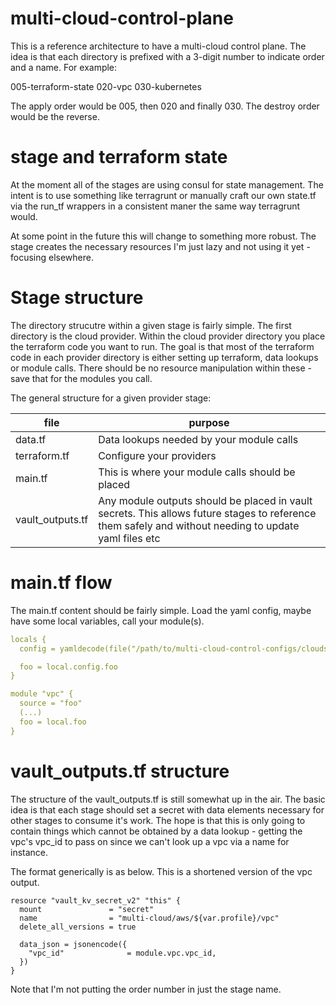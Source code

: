 # multi-cloud-control-plane

This is a reference architecture to have a multi-cloud control plane. The idea is that each directory is prefixed with a 3-digit number to indicate order and a name. For example:

005-terraform-state
020-vpc
030-kubernetes

The apply order would be 005, then 020 and finally 030. The destroy order would be the reverse.

# stage and terraform state

At the moment all of the stages are using consul for state management. The intent is to use something like terragrunt or manually craft our own state.tf via the run_tf wrappers in a consistent maner the same way terragrunt would.

At some point in the future this will change to something more robust. The stage creates the necessary resources I'm just lazy and not using it yet - focusing elsewhere.

# Stage structure

The directory strucutre within a given stage is fairly simple. The first directory is the cloud provider. Within the cloud provider directory you place the terraform code you want to run. The goal is that most of the terraform code in each provider directory is either setting up terraform, data lookups or module calls. There should be no resource manipulation within these - save that for the modules you call.

The general structure for a given provider stage:

| file    | purpose |
| ------- | ------- |
| data.tf | Data lookups needed by your module calls |
| terraform.tf | Configure your providers |
| main.tf | This is where your module calls should be placed |
| vault_outputs.tf | Any module outputs should be placed in vault secrets. This allows future stages to reference them safely and without needing to update yaml files etc |

# main.tf flow

The main.tf content should be fairly simple. Load the yaml config, maybe have some local variables, call your module(s).

```yaml
locals {
  config = yamldecode(file("/path/to/multi-cloud-control-configs/clouds/aws/${var.profile}.yaml"))

  foo = local.config.foo
}

module "vpc" {
  source = "foo"
  (...)
  foo = local.foo
}
```

# vault_outputs.tf structure

The structure of the vault_outputs.tf is still somewhat up in the air. The basic idea is that each stage should set a secret with data elements necessary for other stages to consume it's work. The hope is that this is only going to contain things which cannot be obtained by a data lookup - getting the vpc's vpc_id to pass on since we can't look up a vpc via a name for instance.

The format generically is as below. This is a shortened version of the vpc output.

```
resource "vault_kv_secret_v2" "this" {
  mount               = "secret"
  name                = "multi-cloud/aws/${var.profile}/vpc"
  delete_all_versions = true

  data_json = jsonencode({
    "vpc_id"              = module.vpc.vpc_id,
  })
}

```

Note that I'm not putting the order number in just the stage name.
